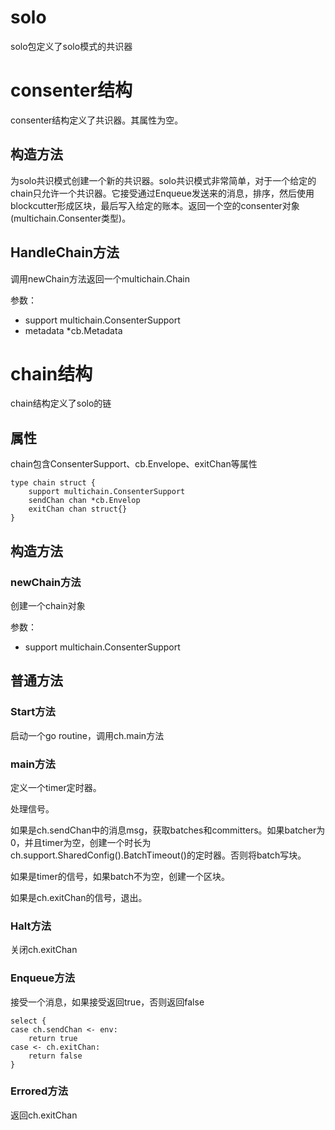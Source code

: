 solo
===

solo包定义了solo模式的共识器

# consenter结构

consenter结构定义了共识器。其属性为空。

## 构造方法

为solo共识模式创建一个新的共识器。solo共识模式非常简单，对于一个给定的chain只允许一个共识器。它接受通过Enqueue发送来的消息，排序，然后使用blockcutter形成区块，最后写入给定的账本。返回一个空的consenter对象(multichain.Consenter类型)。

## HandleChain方法

调用newChain方法返回一个multichain.Chain

参数：

- support multichain.ConsenterSupport
- metadata *cb.Metadata

# chain结构

chain结构定义了solo的链

## 属性

chain包含ConsenterSupport、cb.Envelope、exitChan等属性

```golang
type chain struct {
	support multichain.ConsenterSupport
	sendChan chan *cb.Envelop
	exitChan chan struct{}
}
```

## 构造方法

### newChain方法

创建一个chain对象

参数：

- support multichain.ConsenterSupport

## 普通方法

### Start方法

启动一个go routine，调用ch.main方法

### main方法

定义一个timer定时器。

处理信号。

如果是ch.sendChan中的消息msg，获取batches和committers。如果batcher为0，并且timer为空，创建一个时长为ch.support.SharedConfig().BatchTimeout()的定时器。否则将batch写块。

如果是timer的信号，如果batch不为空，创建一个区块。

如果是ch.exitChan的信号，退出。

### Halt方法

关闭ch.exitChan

### Enqueue方法

接受一个消息，如果接受返回true，否则返回false

```golang
select {
case ch.sendChan <- env:
	return true
case <- ch.exitChan:
	return false
}
```

### Errored方法

返回ch.exitChan